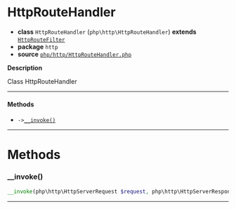 # HttpRouteHandler

- **class** `HttpRouteHandler` (`php\http\HttpRouteHandler`) **extends** [`HttpRouteFilter`](api-docs/classes/php/http/HttpRouteFilter.md)
- **package** `http`
- **source** [`php/http/HttpRouteHandler.php`](./src/main/resources/JPHP-INF/sdk/php/http/HttpRouteHandler.php)

**Description**

Class HttpRouteHandler

---

#### Methods

- `->`[`__invoke()`](#method-__invoke)

---
# Methods

<a name="method-__invoke"></a>

### __invoke()
```php
__invoke(php\http\HttpServerRequest $request, php\http\HttpServerResponse $response): bool
```

---
